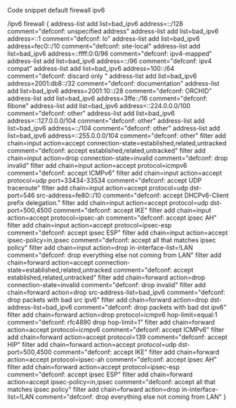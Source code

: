 Code snippet default firewall ipv6  

/ipv6 firewall {
  address-list add list=bad_ipv6 address=::/128 comment="defconf: unspecified address"
  address-list add list=bad_ipv6 address=::1 comment="defconf: lo"
  address-list add list=bad_ipv6 address=fec0::/10 comment="defconf: site-local"
  address-list add list=bad_ipv6 address=::ffff:0:0/96 comment="defconf: ipv4-mapped"
  address-list add list=bad_ipv6 address=::/96 comment="defconf: ipv4 compat"
  address-list add list=bad_ipv6 address=100::/64 comment="defconf: discard only "
  address-list add list=bad_ipv6 address=2001:db8::/32 comment="defconf: documentation"
  address-list add list=bad_ipv6 address=2001:10::/28 comment="defconf: ORCHID"
  address-list add list=bad_ipv6 address=3ffe::/16 comment="defconf: 6bone"
  address-list add list=bad_ipv6 address=::224.0.0.0/100 comment="defconf: other"
  address-list add list=bad_ipv6 address=::127.0.0.0/104 comment="defconf: other"
  address-list add list=bad_ipv6 address=::/104 comment="defconf: other"
  address-list add list=bad_ipv6 address=::255.0.0.0/104 comment="defconf: other"
  filter add chain=input action=accept connection-state=established,related,untracked comment="defconf: accept established,related,untracked"
  filter add chain=input action=drop connection-state=invalid comment="defconf: drop invalid"
  filter add chain=input action=accept protocol=icmpv6 comment="defconf: accept ICMPv6"
  filter add chain=input action=accept protocol=udp port=33434-33534 comment="defconf: accept UDP traceroute"
  filter add chain=input action=accept protocol=udp dst-port=546 src-address=fe80::/10 comment="defconf: accept DHCPv6-Client prefix delegation."
  filter add chain=input action=accept protocol=udp dst-port=500,4500 comment="defconf: accept IKE"
  filter add chain=input action=accept protocol=ipsec-ah comment="defconf: accept ipsec AH"
  filter add chain=input action=accept protocol=ipsec-esp comment="defconf: accept ipsec ESP"
  filter add chain=input action=accept ipsec-policy=in,ipsec comment="defconf: accept all that matches ipsec policy"
  filter add chain=input action=drop in-interface-list=!LAN comment="defconf: drop everything else not coming from LAN"
  filter add chain=forward action=accept connection-state=established,related,untracked comment="defconf: accept established,related,untracked"
  filter add chain=forward action=drop connection-state=invalid comment="defconf: drop invalid"
  filter add chain=forward action=drop src-address-list=bad_ipv6 comment="defconf: drop packets with bad src ipv6"
  filter add chain=forward action=drop dst-address-list=bad_ipv6 comment="defconf: drop packets with bad dst ipv6"
  filter add chain=forward action=drop protocol=icmpv6 hop-limit=equal:1 comment="defconf: rfc4890 drop hop-limit=1"
  filter add chain=forward action=accept protocol=icmpv6 comment="defconf: accept ICMPv6"
  filter add chain=forward action=accept protocol=139 comment="defconf: accept HIP"
  filter add chain=forward action=accept protocol=udp dst-port=500,4500 comment="defconf: accept IKE"
  filter add chain=forward action=accept protocol=ipsec-ah comment="defconf: accept ipsec AH"
  filter add chain=forward action=accept protocol=ipsec-esp comment="defconf: accept ipsec ESP"
  filter add chain=forward action=accept ipsec-policy=in,ipsec comment="defconf: accept all that matches ipsec policy"
  filter add chain=forward action=drop in-interface-list=!LAN comment="defconf: drop everything else not coming from LAN"
}